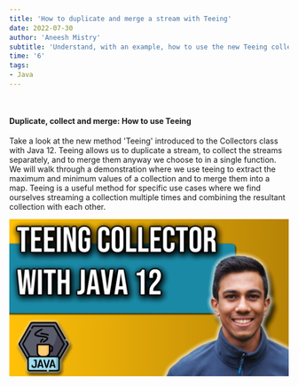 ```yaml
---
title: 'How to duplicate and merge a stream with Teeing'
date: 2022-07-30
author: 'Aneesh Mistry'
subtitle: 'Understand, with an example, how to use the new Teeing collector method with Java 12.'
time: '6'
tags:
- Java
---
```


<br>
<h4>Duplicate, collect and merge: How to use Teeing</h4>
<p>
Take a look at the new method 'Teeing' introduced to the Collectors class with Java 12. 
Teeing allows us to duplicate a stream, to collect the streams separately, and to merge them anyway we choose to in a single function. 
We will walk through a demonstration where we use teeing to extract the maximum and minimum values of a collection and to merge them into a map. 
Teeing is a useful method for specific use cases where we find ourselves streaming a collection multiple times and combining the resultant collection with each other. 

[![YouTube video link](../images/102_teeing.jpg)](https://youtu.be/7GmIHdGptps)
</p>
